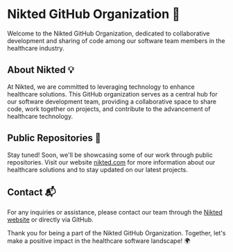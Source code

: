 # Nikted GitHub Organization 🚀

Welcome to the Nikted GitHub Organization, dedicated to collaborative development and sharing of code among our software team members in the healthcare industry.

## About Nikted 💡

At Nikted, we are committed to leveraging technology to enhance healthcare solutions. This GitHub organization serves as a central hub for our software development team, providing a collaborative space to share code, work together on projects, and contribute to the advancement of healthcare technology.

## Public Repositories 📁

Stay tuned! Soon, we'll be showcasing some of our work through public repositories. Visit our website [nikted.com](https://nikted.com) for more information about our healthcare solutions and to stay updated on our latest projects.

## Contact 📬

For any inquiries or assistance, please contact our team through the [Nikted website](https://nikted.com/contact) or directly via GitHub.

Thank you for being a part of the Nikted GitHub Organization. Together, let's make a positive impact in the healthcare software landscape! 🌍
